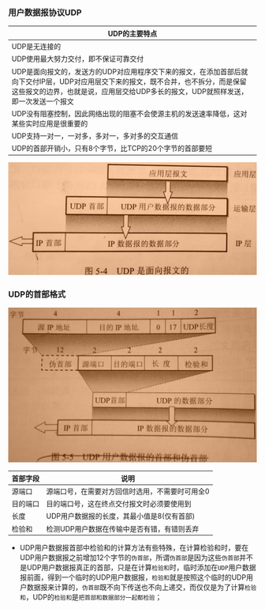 ### 用户数据报协议UDP

|UDP的主要特点|
|------|
|UDP是无连接的|
|UDP使用最大努力交付，即不保证可靠交付|
|UDP是面向报文的，发送方的UDP对应用程序交下来的报文，在添加首部后就向下交付IP层，UDP对应用层交下来的报文，既不合并，也不拆分，而是保留这些报文的边界，也就是说，应用层交给UDP多长的报文，UDP就照样发送，即一次发送一个报文|
|UDP没有阻塞控制，因此网络出现的阻塞不会使源主机的发送速率降低，这对某些实时应用是很重要的|
|UDP支持一对一，一对多，多对一，多对多的交互通信|
|UDP的首部开销小，只有8个字节，比TCP的20个字节的首部要短|

![image](https://github.com/ningbaoqi/ComputerNetWork/blob/master/gif/pic-110.jpg)  
### UDP的首部格式
![image](https://github.com/ningbaoqi/ComputerNetWork/blob/master/gif/pic-111.jpg) 

|首部字段|说明|
|------|------|
|源端口|源端口号，在需要对方回信时选用，不需要时可用全0|
|目的端口|目的端口号，这在终点交付报文时必须要使用到|
|长度|UDP用户数据报的长度，其最小值是8(仅有首部)|
|检验和|检测UDP用户数据在传输中是否有错，有错则丢弃|

+ UDP用户数据报首部中检验和的计算方法有些特殊，在计算检验和时，要在UDP用户数据报之前增加12个字节的`伪首部`，所谓`伪首部`是因为这些`伪首部`并不是UDP用户数据报真正的首部，只是在计算`检验和`时，临时添加在`UDP`用户数据报前面，得到一个临时的UDP用户数据报，`检验和`就是按照这个临时的UDP用户数据报来计算的，`伪首部`既不向下传送也不向上递交，而仅仅是为了计算`检验和`，UDP的`检验和`是`把首部和数据部分一起都检验`；
